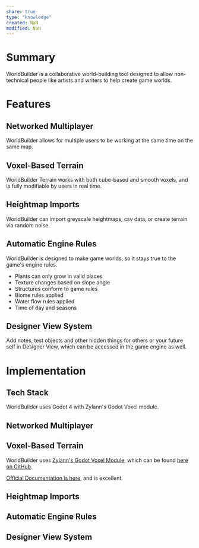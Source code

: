 ```yaml
---
share: true
type: "knowledge"
created: NaN 
modified: NaN
---
```

# Summary
 WorldBuilder is a collaborative world-building tool designed to allow non-technical people like artists and writers to help create game worlds.

# Features
## Networked Multiplayer
WorldBuilder allows for multiple users to be working at the same time on the same map.

## Voxel-Based Terrain
WorldBuilder Terrain works with both cube-based and smooth voxels, and is fully modifiable by users in real time.

## Heightmap Imports
WorldBuilder can import greyscale heightmaps, csv data, or create terrain via random noise.

## Automatic Engine Rules
WorldBuilder is designed to make game worlds, so it stays true to the game's engine rules.
- Plants can only grow in valid places
- Texture changes based on slope angle
- Structures conform to game rules
- Biome rules applied
- Water flow rules applied
- Time of day and seasons

## Designer View System
Add notes, test objects and other hidden things for others or your future self in Designer View, which can be accessed in the game engine as well.

# Implementation

## Tech Stack
WorldBuilder uses Godot 4 with Zylann's Godot Voxel module.



## Networked Multiplayer

## Voxel-Based Terrain
WorldBuilder uses [Zylann's Godot Voxel Module](./Zylann's%20Godot%20Voxel%20Module.md), which can be found [here on GitHub](https://github.com/Zylann/godot_voxel).

[Official Documentation is here](https://voxel-tools.readthedocs.io/en/latest/), and is excellent.


## Heightmap Imports

## Automatic Engine Rules

## Designer View System


